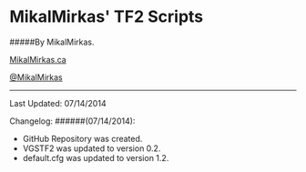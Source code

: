 MikalMirkas' TF2 Scripts
=======================
#####By MikalMirkas.

[MikalMirkas.ca](www.MikalMirkas.ca)

[@MikalMirkas](www.twitter.com/user/MikalMirkas)

---
Last Updated: 07/14/2014

Changelog:
######(07/14/2014):

* GitHub Repository was created.
* VGSTF2 was updated to version 0.2.
* default.cfg was updated to version 1.2.
